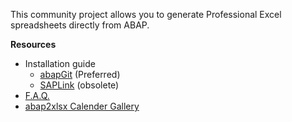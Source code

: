 This community project allows you to generate Professional Excel spreadsheets directly from ABAP.

**Resources**

* Installation guide
   * [abapGit](abapGit-installation) (Preferred)
   * [SAPLink](SAPLink-installation) (obsolete)
* [F.A.Q.](FAQ)
* [abap2xlsx Calender Gallery](abap2xlsx-Calender-Gallery)
